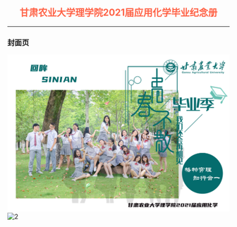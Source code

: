 ## <div align='center' ><font color='#FF6347'>甘肃农业大学理学院2021届应用化学毕业纪念册</font></div>
---------
### 封面页
![1](../src/assets/images/毕业纪念册/封面.jpg)
![2](../src/assets/images/毕业纪念册/封面.png)
